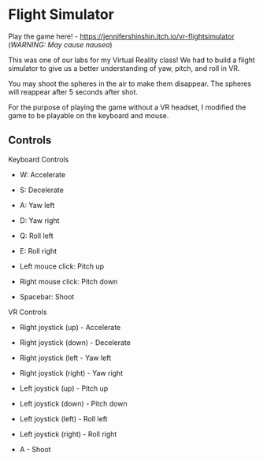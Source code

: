 
# Flight Simulator

Play the game here! - https://jennifershinshin.itch.io/vr-flightsimulator
(*WARNING: May cause nausea*)

This was one of our labs for my Virtual Reality class! We had to build a flight simulator to give us a better understanding of yaw, pitch, and roll in VR.

You may shoot the spheres in the air to make them disappear. The spheres will reappear after 5 seconds after shot.

For the purpose of playing the game without a VR headset, I modified the game to be playable on the keyboard and mouse.

## Controls

Keyboard Controls
* W: Accelerate
* S: Decelerate
* A: Yaw left
* D: Yaw right

* Q: Roll left
* E: Roll right

* Left mouce click: Pitch up
* Right mouse click: Pitch down

* Spacebar: Shoot

VR Controls
* Right joystick (up) - Accelerate
* Right joystick (down) - Decelerate
* Right joystick (left - Yaw left
* Right joystick (right) - Yaw right

* Left joystick (up) - Pitch up
* Left joystick (down) - Pitch down
* Left joystick (left) - Roll left
* Left joystick (right) - Roll right

* A - Shoot
